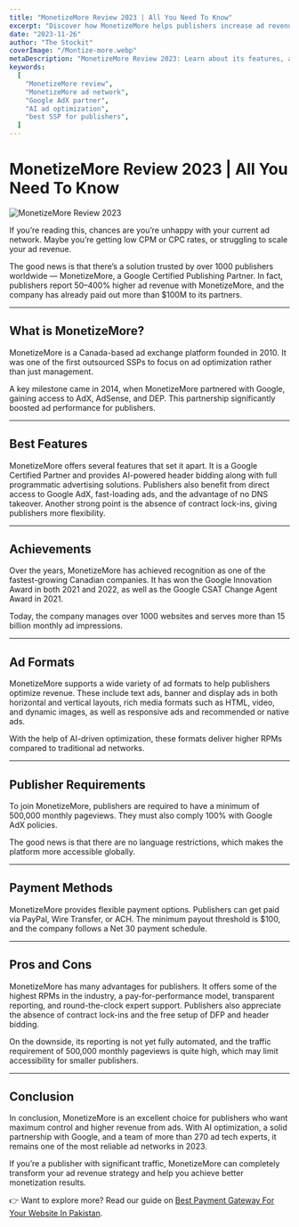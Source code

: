 ```yaml
---
title: "MonetizeMore Review 2023 | All You Need To Know"
excerpt: "Discover how MonetizeMore helps publishers increase ad revenue with AI optimization, Google AdX access, and transparent reporting."
date: "2023-11-26"
author: "The Stockit"
coverImage: "/Montize-more.webp"
metaDescription: "MonetizeMore Review 2023: Learn about its features, achievements, ad formats, publisher requirements, and how it helps publishers maximize revenue."
keywords:
  [
    "MonetizeMore review",
    "MonetizeMore ad network",
    "Google AdX partner",
    "AI ad optimization",
    "best SSP for publishers",
  ]
---
```


# MonetizeMore Review 2023 | All You Need To Know

![MonetizeMore Review 2023](/images/monetizemore-cover.jpg)

If you’re reading this, chances are you’re unhappy with your current ad network. Maybe you’re getting low CPM or CPC rates, or struggling to scale your ad revenue.

The good news is that there’s a solution trusted by over 1000 publishers worldwide — MonetizeMore, a Google Certified Publishing Partner. In fact, publishers report 50–400% higher ad revenue with MonetizeMore, and the company has already paid out more than $100M to its partners.

---

## What is MonetizeMore?

MonetizeMore is a Canada-based ad exchange platform founded in 2010. It was one of the first outsourced SSPs to focus on ad optimization rather than just management.

A key milestone came in 2014, when MonetizeMore partnered with Google, gaining access to AdX, AdSense, and DEP. This partnership significantly boosted ad performance for publishers.

---

## Best Features

MonetizeMore offers several features that set it apart. It is a Google Certified Partner and provides AI-powered header bidding along with full programmatic advertising solutions. Publishers also benefit from direct access to Google AdX, fast-loading ads, and the advantage of no DNS takeover. Another strong point is the absence of contract lock-ins, giving publishers more flexibility.

---

## Achievements

Over the years, MonetizeMore has achieved recognition as one of the fastest-growing Canadian companies. It has won the Google Innovation Award in both 2021 and 2022, as well as the Google CSAT Change Agent Award in 2021.

Today, the company manages over 1000 websites and serves more than 15 billion monthly ad impressions.

---

## Ad Formats

MonetizeMore supports a wide variety of ad formats to help publishers optimize revenue. These include text ads, banner and display ads in both horizontal and vertical layouts, rich media formats such as HTML, video, and dynamic images, as well as responsive ads and recommended or native ads.

With the help of AI-driven optimization, these formats deliver higher RPMs compared to traditional ad networks.

---

## Publisher Requirements

To join MonetizeMore, publishers are required to have a minimum of 500,000 monthly pageviews. They must also comply 100% with Google AdX policies.

The good news is that there are no language restrictions, which makes the platform more accessible globally.

---

## Payment Methods

MonetizeMore provides flexible payment options. Publishers can get paid via PayPal, Wire Transfer, or ACH. The minimum payout threshold is $100, and the company follows a Net 30 payment schedule.

---

## Pros and Cons

MonetizeMore has many advantages for publishers. It offers some of the highest RPMs in the industry, a pay-for-performance model, transparent reporting, and round-the-clock expert support. Publishers also appreciate the absence of contract lock-ins and the free setup of DFP and header bidding.

On the downside, its reporting is not yet fully automated, and the traffic requirement of 500,000 monthly pageviews is quite high, which may limit accessibility for smaller publishers.

---

## Conclusion

In conclusion, MonetizeMore is an excellent choice for publishers who want maximum control and higher revenue from ads. With AI optimization, a solid partnership with Google, and a team of more than 270 ad tech experts, it remains one of the most reliable ad networks in 2023.

If you’re a publisher with significant traffic, MonetizeMore can completely transform your ad revenue strategy and help you achieve better monetization results.

👉 Want to explore more? Read our guide on [Best Payment Gateway For Your Website In Pakistan](./best-payment-gateway-pakistan.md).

